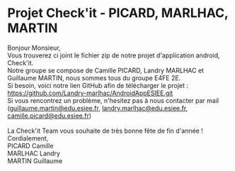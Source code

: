 # Projet Check'it - PICARD, MARLHAC, MARTIN

Bonjour Monsieur, <br/>
Vous trouverez ci joint le fichier zip de notre projet d'application android, Check'it.<br/>
Notre groupe se compose de Camille PICARD, Landry MARLHAC et Guillaume MARTIN, nous sommes tous du groupe E4FE 2E.<br/>
Si besoin, voici notre lien GitHub afin de télécharger le projet : https://github.com/Landry-marlhac/AndroidAppESIEE.git <br/>
Si vous rencontrez un problème, n'hesitez pas à nous contacter par mail (guillaume.martin@edu.esiee.fr, landry.marlhac@edu.esiee.fr, camille.picard@edu.esiee.fr)<br/>
<br/>
La Check'it Team vous souhaite de très bonne fête de fin d'année !<br/>
Cordialement,<br/>
PICARD Camille<br/>
MARLHAC Landry<br/>
MARTIN Guillaume<br/>
